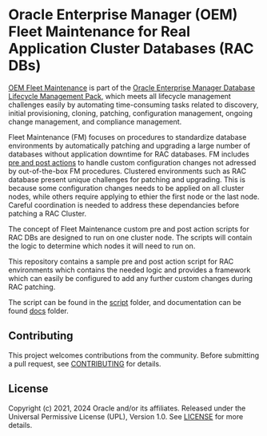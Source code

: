 # Oracle Enterprise Manager (OEM) Fleet Maintenance for Real Application Cluster Databases (RAC DBs)

[OEM Fleet Maintenance](https://docs.oracle.com/en/enterprise-manager/cloud-control/enterprise-manager-cloud-control/13.5/emlcm/database-fleet-maintenance.html#GUID-60B39D16-322B-435F-85F0-C39AFC80E96B) is part of the [Oracle Enterprise Manager Database Lifecycle Management Pack](https://www.oracle.com/manageability/enterprise-manager/technologies/database-lifecycle-management-pack.html), which meets all lifecycle management challenges easily by automating time-consuming tasks related to discovery, initial provisioning, cloning, patching, configuration management, ongoing change management, and compliance management.

Fleet Maintenance (FM) focuses on procedures to standardize database environments by automatically patching and upgrading a large number of databases without application downtime for RAC databases. FM includes [pre and post actions](https://docs.oracle.com/en/enterprise-manager/cloud-control/enterprise-manager-cloud-control/13.5/emlcm/custom-and-scripts-fleet-operations.html) to handle custom configuration changes not adressed by out-of-the-box FM procedures. Clustered environments such as RAC database present unique challenges for patching and upgrading. This is because some configuration changes needs to be applied on all cluster nodes, while others require applying to ethier the first node or the last node. Careful coordination is needed to address these dependancies before patching a RAC Cluster.
  
The concept of Fleet Maintenance custom pre and post action scripts for RAC DBs are designed to run on one cluster node. The scripts will contain the logic to determine which nodes it will need to run on.

This repository contains a sample pre and post action script for RAC environments which contains the needed logic and provides a framework which can easily be configured to add any further custom changes during RAC patching.

The script can be found in the [script](./script/) folder, and documentation can be found [docs](./docs/) folder.

## Contributing

This project welcomes contributions from the community. Before submitting a pull
request, see [CONTRIBUTING](./CONTRIBUTING.md) for details.

## License

Copyright (c) 2021, 2024 Oracle and/or its affiliates.
Released under the Universal Permissive License (UPL), Version 1.0.
See [LICENSE](./LICENSE) for more details.

